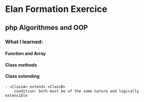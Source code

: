 # Elan Formation Exercice

## php Algorithmes and OOP


### What I learned:

#### Function and Array

#### Class methods

#### Class extending

    - <ClassA> extends <ClassB>
        condition: both must be of the same nature and logically extensible